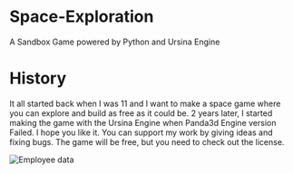 # Space-Exploration
A Sandbox Game powered by Python and Ursina Engine


# History
It all started back when I was 11 and I want to make a space game where you can explore and build as free as it could be. 2 years later, I started making the game with the Ursina Engine when Panda3d Engine version Failed. I hope you like it. You can support my work by giving ideas and fixing bugs. The game will be free, but you need to check out the license.

![Employee data](/repository/docs/mainmenu.png?raw=true "Space Exploration - Mainmenu")

